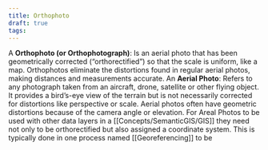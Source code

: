 ```yaml
---
title: Orthophoto
draft: true
tags:
---
```

 A **Orthophoto (or Orthophotograph)**:  Is an aerial photo that has been geometrically corrected (“orthorectified”) so that the scale is uniform, like a map. Orthophotos eliminate the distortions found in regular aerial photos, making distances and measurements accurate.
An **Aerial Photo**:  Refers to any photograph taken from an aircraft, drone, satellite or other flying object. It provides a bird’s-eye view of the terrain but is not necessarily corrected for distortions like perspective or scale. Aerial photos often have geometric distortions because of the camera angle or elevation.
For Areal Photos to be used with other data layers in a [[Concepts/SemanticGIS/GIS]] they need not only to be orthorectified but also assigned a coordinate system. This is typically done in one process named [[Georeferencing]] to be 